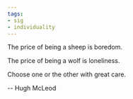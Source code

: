 ```yaml
---
tags:
- sig
- individuality
---
```




The price of being a sheep is boredom.

The price of being a wolf is loneliness.

Choose one or the other with great care.

-- Hugh McLeod